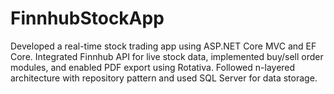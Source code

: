 # FinnhubStockApp
Developed a real-time stock trading app using ASP.NET Core MVC and EF Core. Integrated Finnhub API for live stock data, implemented buy/sell order modules, and enabled PDF export using Rotativa. Followed n-layered architecture with repository pattern and used SQL Server for data storage.
